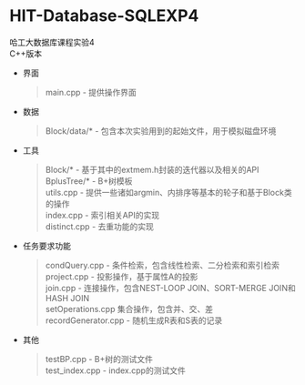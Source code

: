 # HIT-Database-SQLEXP4

哈工大数据库课程实验4  
C++版本


* 界面
    > main.cpp - 提供操作界面
* 数据
    > Block/data/* - 包含本次实验用到的起始文件，用于模拟磁盘环境
* 工具
    > Block/* - 基于其中的extmem.h封装的迭代器以及相关的API  
    > BplusTree/* - B+树模板  
    > utils.cpp - 提供一些诸如argmin、内排序等基本的轮子和基于Block类的操作  
    > index.cpp - 索引相关API的实现  
    > distinct.cpp - 去重功能的实现  
* 任务要求功能
    > condQuery.cpp - 条件检索，包含线性检索、二分检索和索引检索  
    > project.cpp - 投影操作，基于属性A的投影  
    > join.cpp - 连接操作，包含NEST-LOOP JOIN、SORT-MERGE JOIN和HASH JOIN  
    > setOperations.cpp 集合操作，包含并、交、差  
    > recordGenerator.cpp - 随机生成R表和S表的记录  
* 其他
    > testBP.cpp - B+树的测试文件  
    > test_index.cpp - index.cpp的测试文件
